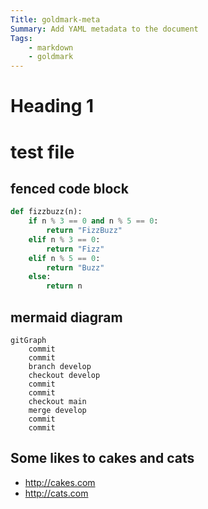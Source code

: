 ```yaml
---
Title: goldmark-meta
Summary: Add YAML metadata to the document
Tags:
    - markdown
    - goldmark
---
```


# Heading 1

# test file

## fenced code block

```python
def fizzbuzz(n):
    if n % 3 == 0 and n % 5 == 0:
        return "FizzBuzz"
    elif n % 3 == 0:
        return "Fizz"
    elif n % 5 == 0:
        return "Buzz"
    else:
        return n
```

## mermaid diagram

```mermaid
gitGraph
    commit
    commit
    branch develop
    checkout develop
    commit
    commit
    checkout main
    merge develop
    commit
    commit
```

## Some likes to cakes and cats

- <http://cakes.com>
- <http://cats.com>
